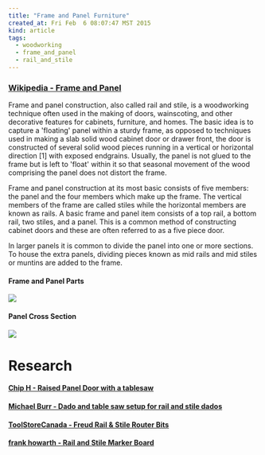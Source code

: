 ```yaml
---
title: "Frame and Panel Furniture"
created_at: Fri Feb  6 08:07:47 MST 2015
kind: article
tags:
  - woodworking
  - frame_and_panel
  - rail_and_stile
---
```


### [Wikipedia - Frame and Panel](http://en.wikipedia.org/wiki/Frame_and_panel)

Frame and panel construction, also called rail and stile, is a woodworking
technique often used in the making of doors, wainscoting, and other
decorative features for cabinets, furniture, and homes. The basic idea
is to capture a 'floating' panel within a sturdy frame, as opposed to
techniques used in making a slab solid wood cabinet door or drawer front,
the door is constructed of several solid wood pieces running in a vertical
or horizontal direction [1] with exposed endgrains. Usually, the panel is
not glued to the frame but is left to 'float' within it so that seasonal
movement of the wood comprising the panel does not distort the frame.

Frame and panel construction at its most basic consists of five members:
the panel and the four members which make up the frame. The vertical
members of the frame are called stiles while the horizontal members are
known as rails. A basic frame and panel item consists of a top rail,
a bottom rail, two stiles, and a panel. This is a common method of
constructing cabinet doors and these are often referred to as a five
piece door.

In larger panels it is common to divide the panel into one or more
sections. To house the extra panels, dividing pieces known as mid rails
and mid stiles or muntins are added to the frame.

#### Frame and Panel Parts

<img src="/assets/images/wikip-woodwork-frameandpanel-parts.png">

#### Panel Cross Section

<img src="/assets/images/wikip-woodwork-frameandpanel-panel-cross-section.png">

# Research

#### [Chip H - Raised Panel Door with a tablesaw](https://www.youtube.com/watch?v=zLM_VUIsEfE)

#### [Michael Burr - Dado and table saw setup for rail and stile dados](https://www.youtube.com/watch?v=0o-TNakPXUg)

#### [ToolStoreCanada - Freud Rail & Stile Router Bits](https://www.youtube.com/watch?v=fR7BIEEmmeU)

#### [frank howarth - Rail and Stile Marker Board](https://www.youtube.com/watch?v=VShFmVSFnWA)



